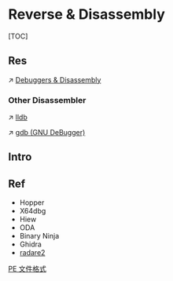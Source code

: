 # Reverse & Disassembly

[TOC]



## Res
↗ [Debuggers & Disassembly](../../../🔑%20CS_Core/👩‍💻%20Programming%20Methodology%20and%20Languages/🛠️%20Programming%20Tools%20Chain/Debuggers%20&%20Disassembly/Debuggers%20&%20Disassembly.md)


### Other Disassembler
↗ [lldb](../../../🔑%20CS_Core/👩‍💻%20Programming%20Methodology%20and%20Languages/🛠️%20Programming%20Tools%20Chain/🚠%20Runtimes%20&%20SDKs/🦅%20LLVM/lldb/lldb.md)

↗ [gdb (GNU DeBugger)](../../../🔑%20CS_Core/👩‍💻%20Programming%20Methodology%20and%20Languages/🛠️%20Programming%20Tools%20Chain/🚠%20Runtimes%20&%20SDKs/🐐%20GCC%20(The%20GNU%20Compiler%20Collection)/gdb%20(GNU%20DeBugger)/gdb%20(GNU%20DeBugger).md)



## Intro


## Ref
[Reverse engineering and malware analysis tools]: https://resources.infosecinstitute.com/topic/reverse-engineering-and-malware-analysis-tools/

- Hopper
- X64dbg
- Hiew
- ODA
- Binary Ninja
- Ghidra
- [radare2](https://github.com/radareorg/radare2) 

[PE 文件格式](https://zhuanlan.kanxue.com/article-10602.htm)


